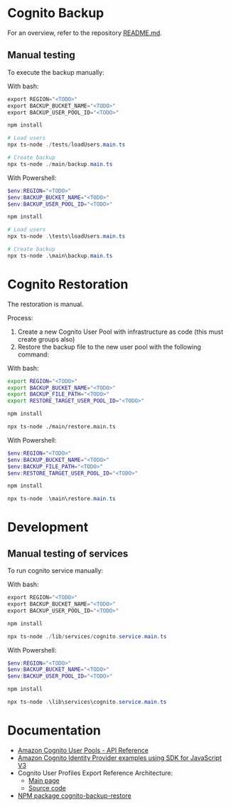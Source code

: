 # Cognito Backup

For an overview, refer to the repository [README.md](../../README.md). 

## Manual testing

To execute the backup manually:

With bash:
```powershell
export REGION="<TODO>"
export BACKUP_BUCKET_NAME="<TODO>"
export BACKUP_USER_POOL_ID="<TODO>"

npm install

# Load users
npx ts-node ./tests/loadUsers.main.ts

# Create backup
npx ts-node ./main/backup.main.ts
```

With Powershell:
```powershell
$env:REGION="<TODO>"
$env:BACKUP_BUCKET_NAME="<TODO>"
$env:BACKUP_USER_POOL_ID="<TODO>"

npm install

# Load users
npx ts-node .\tests\loadUsers.main.ts

# Create backup
npx ts-node .\main\backup.main.ts
```

# Cognito Restoration

The restoration is manual.

Process:
1. Create a new Cognito User Pool with infrastructure as code (this must create groups also)
2. Restore the backup file to the new user pool with the following command:

With bash:
```bash
export REGION="<TODO>"
export BACKUP_BUCKET_NAME="<TODO>"
export BACKUP_FILE_PATH="<TODO>"
export RESTORE_TARGET_USER_POOL_ID="<TODO>"

npm install

npx ts-node ./main/restore.main.ts
```

With Powershell:
```powershell
$env:REGION="<TODO>"
$env:BACKUP_BUCKET_NAME="<TODO>"
$env:BACKUP_FILE_PATH="<TODO>"
$env:RESTORE_TARGET_USER_POOL_ID="<TODO>"

npm install

npx ts-node .\main\restore.main.ts
```

# Development

## Manual testing of services

To run cognito service manually:

With bash:
```powershell
export REGION="<TODO>"
export BACKUP_BUCKET_NAME="<TODO>"
export BACKUP_USER_POOL_ID="<TODO>"

npm install

npx ts-node ./lib/services/cognito.service.main.ts
```


With Powershell:
```powershell
$env:REGION="<TODO>"
$env:BACKUP_BUCKET_NAME="<TODO>"
$env:BACKUP_USER_POOL_ID="<TODO>"

npm install

npx ts-node .\lib\services\cognito.service.main.ts
```

# Documentation

- [Amazon Cognito User Pools - API Reference](https://docs.aws.amazon.com/cognito-user-identity-pools/latest/APIReference/Welcome.html)
- [Amazon Cognito Identity Provider examples using SDK for JavaScript V3](https://docs.aws.amazon.com/sdk-for-javascript/v3/developer-guide/javascript_cognito-identity-provider_code_examples.html)
- Cognito User Profiles Export Reference Architecture:
  - [Main page](https://aws.amazon.com/solutions/implementations/cognito-user-profiles-export-reference-architecture/)
  - [Source code](https://github.com/aws-solutions/cognito-user-profiles-export-reference-architecture/)
- [NPM package cognito-backup-restore](https://github.com/rahulpsd18/cognito-backup-restore/)
